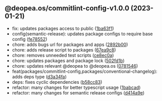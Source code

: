## @deopea.os/commitlint-config-v1.0.0 (2023-01-21)

* fix: updates packages access to public ([1ba63f1](https://github.com/deopea-os/earth/commit/1ba63f1))
* config(semantic-release): updates package configs to require base config ([fe78552](https://github.com/deopea-os/earth/commit/fe78552))
* chore: adds bugs url for packages and apps ([2892b00](https://github.com/deopea-os/earth/commit/2892b00))
* chore: adds release script to packages ([67ea9c8](https://github.com/deopea-os/earth/commit/67ea9c8))
* chore: removes unneeded test scripts ([ce8ec0a](https://github.com/deopea-os/earth/commit/ce8ec0a))
* chore: updates packages and package lock ([502fd1b](https://github.com/deopea-os/earth/commit/502fd1b))
* chore: updates relevant @deopea to @deopea.os ([0781546](https://github.com/deopea-os/earth/commit/0781546))
* feat(packages/commitlint-config,packages/conventional-changelog): adds deps type ([d3a34fa](https://github.com/deopea-os/earth/commit/d3a34fa))
* deps: fixes cyclic dependencies ([b58cc83](https://github.com/deopea-os/earth/commit/b58cc83))
* refactor: many changes for better typescript usage ([1babcad](https://github.com/deopea-os/earth/commit/1babcad))
* refactor: many changes for semantic release configs ([d414a9e](https://github.com/deopea-os/earth/commit/d414a9e))
